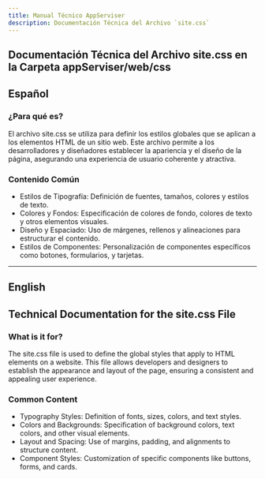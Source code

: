 ```yaml
---
title: Manual Técnico AppServiser
description: Documentación Técnica del Archivo `site.css`
---
```


## Documentación Técnica del Archivo site.css en la Carpeta appServiser/web/css

## Español

### ¿Para qué es?
El archivo site.css se utiliza para definir los estilos globales que se aplican a los elementos HTML de un sitio web. Este archivo permite a los desarrolladores y diseñadores establecer la apariencia y el diseño de la página, asegurando una experiencia de usuario coherente y atractiva.

### Contenido Común
- Estilos de Tipografía: Definición de fuentes, tamaños, colores y estilos de texto.
- Colores y Fondos: Especificación de colores de fondo, colores de texto y otros elementos visuales.
- Diseño y Espaciado: Uso de márgenes, rellenos y alineaciones para estructurar el contenido.
- Estilos de Componentes: Personalización de componentes específicos como botones, formularios, y tarjetas.

---

## English

## Technical Documentation for the site.css File

### What is it for?
The site.css file is used to define the global styles that apply to HTML elements on a website. This file allows developers and designers to establish the appearance and layout of the page, ensuring a consistent and appealing user experience.

### Common Content
- Typography Styles: Definition of fonts, sizes, colors, and text styles.
- Colors and Backgrounds: Specification of background colors, text colors, and other visual elements.
- Layout and Spacing: Use of margins, padding, and alignments to structure content.
- Component Styles: Customization of specific components like buttons, forms, and cards.

